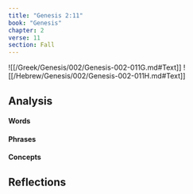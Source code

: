```yaml
---
title: "Genesis 2:11"
book: "Genesis"
chapter: 2
verse: 11
section: Fall
---
```

![[/Greek/Genesis/002/Genesis-002-011G.md#Text]]
![[/Hebrew/Genesis/002/Genesis-002-011H.md#Text]]

## Analysis

#### Words

#### Phrases

#### Concepts

## Reflections

